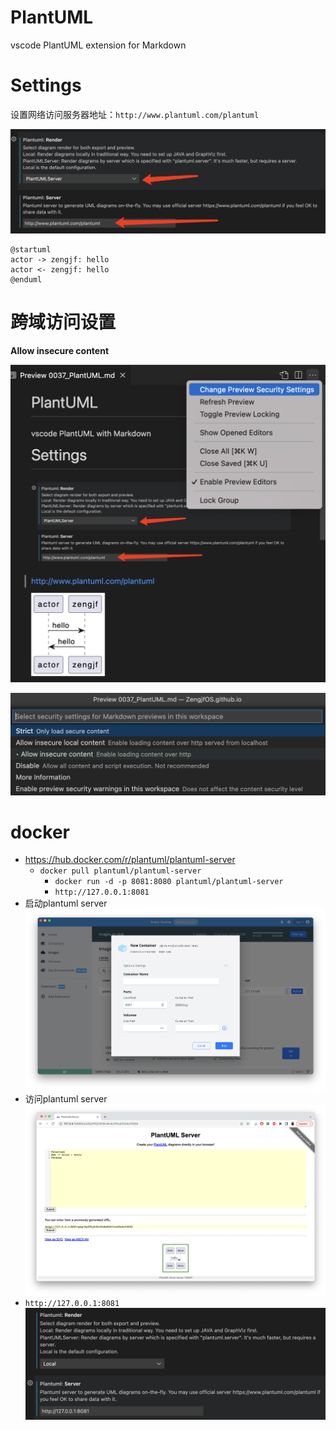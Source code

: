 # PlantUML

vscode PlantUML extension for Markdown

# Settings

设置网络访问服务器地址：`http://www.plantuml.com/plantuml`

![0001_PlantUML_Settings.png](images/0001_PlantUML_Settings.png)

```plantuml
@startuml
actor -> zengjf: hello
actor <- zengjf: hello
@enduml
```

# 跨域访问设置

**Allow insecure content**

![0001_domain_cross_access.png](images/0001_domain_cross_access.png)

![0001_allow_insecure_content.png](images/0001_allow_insecure_content.png)

# docker

* https://hub.docker.com/r/plantuml/plantuml-server
  * `docker pull plantuml/plantuml-server`
    * `docker run -d -p 8081:8080 plantuml/plantuml-server`
    * `http://127.0.0.1:8081`
* 启动plantuml server  
  ![0001_plantuml_server.png](images/0001_plantuml_server.png)
* 访问plantuml server  
  ![0001_chrome_access_website.png](images/0001_chrome_access_website.png)
* `http://127.0.0.1:8081`  
  ![0001_localhost_8081.png](images/0001_localhost_8081.png)
